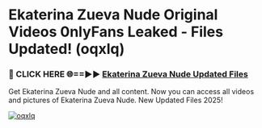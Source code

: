 # Ekaterina Zueva Nude Original Videos 0nlyFans Leaked - Files Updated! (oqxlq)

<h3>🔴 CLICK HERE 🌐==►► <a href="https://tinyurl.com/yrmya6cz" rel="nofollow">Ekaterina Zueva Nude Updated Files</a></h3>

Get Ekaterina Zueva Nude and all content. Now you can access all videos and pictures of Ekaterina Zueva Nude. New Updated Files 2025!

[![oqxlq](https://i.imgur.com/FMdXYCs.gif)](https://tinyurl.com/yrmya6cz)
